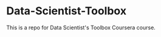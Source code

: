 Data-Scientist-Toolbox
=====================

This is a repo for Data Scientist's Toolbox Coursera course.
